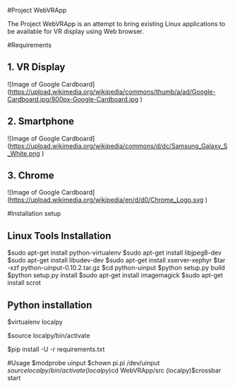 #Project WebVRApp

The Project WebVRApp is an attempt to bring existing Linux applications
to be available for VR display using Web browser.

#Requirements
## 1. VR Display
![Image of Google Cardboard] (https://upload.wikimedia.org/wikipedia/commons/thumb/a/ad/Google-Cardboard.jpg/800px-Google-Cardboard.jpg )

## 2. Smartphone 
![Image of Google Cardboard] (https://upload.wikimedia.org/wikipedia/commons/d/dc/Samsung_Galaxy_S_White.png )

## 3. Chrome 
![Image of Google Cardboard] (https://upload.wikimedia.org/wikipedia/en/d/d0/Chrome_Logo.svg )

#Installation setup
## Linux Tools Installation
 $sudo apt-get install python-virtualenv
 $sudo apt-get install libjpeg8-dev
 $sudo apt-get install libudev-dev
 $sudo apt-get install xserver-xephyr
 $tar -xzf python-uinput-0.10.2.tar.gz
 $cd python-uinput
 $python setup.py build
 $python setup.py install
 $sudo apt-get install imagemagick
 $sudo apt-get install scrot
## Python installation
 $virtualenv localpy

 $source localpy/bin/activate
	
 $pip install -U -r requirements.txt


#Usage
$modprobe uinput
$chown pi.pi /dev/uinput
$source localpy/bin/activate
(localpy)$cd WebVRApp/src
(localpy)$crossbar start


